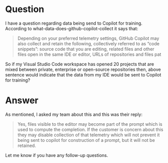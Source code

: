 # Question

I have a question regarding data being send to Copilot for training. According to what-data-does-github-copilot-collect it says that:

> Depending on your preferred telemetry settings, GitHub Copilot may also collect and retain the following, collectively referred to as “code snippets”: source code that you are editing, related files and other files open in the same IDE or editor, URLs of repositories and files pat

So if my Visual Studio Code workspace has opened 20 projects that are mixed between private, enterprise or open-source repositories then, above sentence would indicate that the data from my IDE would be sent to Copilot for training?

# Answer

As mentioned, I asked my team about this and this was their reply:

> Yes, files visible to the editor may become part of the prompt which is used to compute the completion. If the customer is concern about this they may disable collection of that telemetry which will not prevent it being sent to copilot for construction of a prompt, but it will not be retained.

Let me know if you have any follow-up questions.
